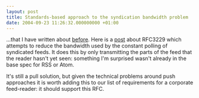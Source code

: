 ```yaml
---
layout: post
title: Standards-based approach to the syndication bandwidth problem
date: 2004-09-23 11:26:32.000000000 +01:00
---
```

...that I have written about <a href="http://dominicsayers.blogspot.com/2004/09/push-syndication-again.html">before</a>. Here is a <a href="http://bobwyman.pubsub.com/main/2004/09/if_you_must_pol.html">post</a> about RFC3229 which attempts to reduce the bandwidth used by the constant polling of syndicated feeds. It does this by only transmitting the parts of the feed that the reader hasn't yet seen: something I'm surprised wasn't already in the base spec for RSS or Atom.

It's still a pull solution, but given the technical problems around push approaches it is worth adding this to our list of requirements for a corporate feed-reader: it should support this RFC.
